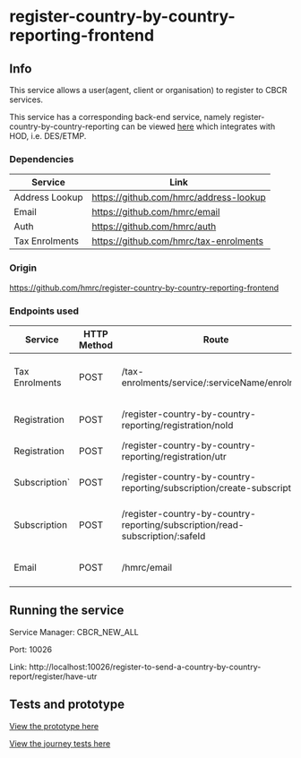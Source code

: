 # register-country-by-country-reporting-frontend

## Info

This service allows a user(agent, client or organisation) to register to CBCR services.

This service has a corresponding back-end service, namely register-country-by-country-reporting can be viewed [here](https://github.com/hmrc/register-country-by-country-reporting) which integrates with HOD, i.e. DES/ETMP.

### Dependencies

| Service          | Link                                                                   |
|------------------|------------------------------------------------------------------------| 
| Address Lookup   | https://github.com/hmrc/address-lookup                                 |
| Email            | https://github.com/hmrc/email                                          |
| Auth             | https://github.com/hmrc/auth                                           |
| Tax Enrolments   | https://github.com/hmrc/tax-enrolments                                 |

### Origin

https://github.com/hmrc/register-country-by-country-reporting-frontend 

### Endpoints used

| Service              | HTTP Method | Route                                                                         | Purpose                                                          |
|----------------------|-------------|-------------------------------------------------------------------------------|------------------------------------------------------------------|
| Tax Enrolments       | POST        | /tax-enrolments/service/:serviceName/enrolment                                | Enrols a user synchronously for a given service name             
| Registration         | POST        | /register-country-by-country-reporting/registration/noId                      | Enables user to register witout id                                                                        
| Registration         | POST        | /register-country-by-country-reporting/registration/utr                       | Enables user to register                                                                        
| Subscription`        | POST        | /register-country-by-country-reporting/subscription/create-subscription       | Enables user to create subscription                                                                     
| Subscription         | POST        | /register-country-by-country-reporting/subscription/read-subscription/:safeId | Enables user to read subscription details                                                                        
| Email                | POST        | /hmrc/email                                                                   | Sends an email to an email address                                                                        

## Running the service

Service Manager: CBCR_NEW_ALL

Port: 10026

Link: http://localhost:10026/register-to-send-a-country-by-country-report/register/have-utr

## Tests and prototype

[View the prototype here](https://cbc-reporting-prototype.herokuapp.com/)

[View the journey tests here](https://github.com/hmrc/register-country-by-country-reporting-ui-tests)



